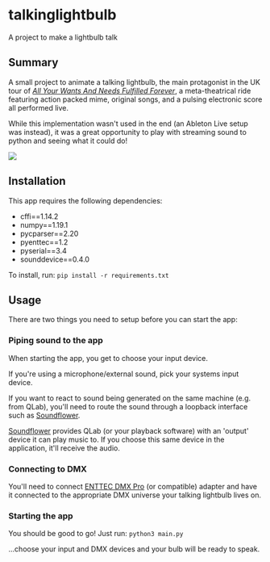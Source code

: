 # talkinglightbulb
A project to make a lightbulb talk

## Summary
A small project to animate a talking lightbulb, the main protagonist in the UK tour of [*All Your Wants And Needs Fulfilled Forever*](https://vimeo.com/162170892), a meta-theatrical ride featuring action packed mime, original songs, and a pulsing electronic score all performed live.

While this implementation wasn't used in the end (an Ableton Live setup was instead), it was a great opportunity to play with streaming sound to python and seeing what it could do!

![](https://github.com/jsjohnstone/talkinglightbulb/blob/master/docs/app.gif)

## Installation
This app requires the following dependencies:
- cffi==1.14.2
- numpy==1.19.1
- pycparser==2.20
- pyenttec==1.2
- pyserial==3.4
- sounddevice==0.4.0

To install, run:
```pip install -r requirements.txt```

## Usage
There are two things you need to setup before you can start the app:

### Piping sound to the app
When starting the app, you get to choose your input device. 

If you're using a microphone/external sound, pick your systems input device.

If you want to react to sound being generated on the same machine (e.g. from QLab), you'll need to route the sound through a loopback interface such as [Soundflower](https://github.com/mattingalls/Soundflower).

[Soundflower](https://github.com/mattingalls/Soundflower) provides QLab (or your playback software) with an 'output' device it can play music to. If you choose this same device in the application, it'll receive the audio.

### Connecting to DMX
You'll need to connect [ENTTEC DMX Pro](https://www.enttec.com/product/controls/dmx-usb-interfaces/dmx-usb-interface/) (or compatible) adapter and have it connected to the appropriate DMX universe your talking lightbulb lives on.

### Starting the app
You should be good to go! Just run:
```python3 main.py```

...choose your input and DMX devices and your bulb will be ready to speak.